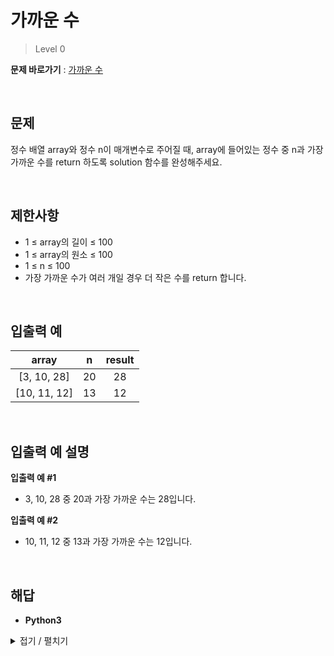# 가까운 수
> Level 0

**문제 바로가기** : [가까운 수](https://school.programmers.co.kr/learn/courses/30/lessons/120890# "가까운 수")

<br/>

## 문제
정수 배열 array와 정수 n이 매개변수로 주어질 때, array에 들어있는 정수 중 n과 가장 가까운 수를 return 하도록 solution 함수를 완성해주세요.

<br/>

## 제한사항
- 1 ≤ array의 길이 ≤ 100
- 1 ≤ array의 원소 ≤ 100
- 1 ≤ n ≤ 100
- 가장 가까운 수가 여러 개일 경우 더 작은 수를 return 합니다.

<br/>

## 입출력 예
|array|n|result|
|:---:|:---:|:---:|
|[3, 10, 28]|20|28|
|[10, 11, 12]|13|12|

<br/>

## 입출력 예 설명
**입출력 예 #1**
- 3, 10, 28 중 20과 가장 가까운 수는 28입니다.

**입출력 예 #2**
- 10, 11, 12 중 13과 가장 가까운 수는 12입니다.

<br/>

## 해답
- **Python3**
<details>
<summary>접기 / 펼치기</summary>
<div markdown="1">

```py
def solution(array, n):
    answer = array[0]
    delta = abs(n - array[0])
    
    for i in range(1, len(array)):
        tempDelta = abs(n - array[i])
        if tempDelta < delta:
            delta = tempDelta
            answer = array[i]
        elif tempDelta == delta:
            answer = min(answer, array[i])
    
    return answer
```

</div>
</details>